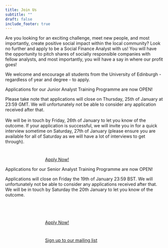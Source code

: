 ```yaml
---
title: Join Us
subtitle: ""
draft: false
include_footer: true
---
```

Are you looking for an exciting challenge, meet new people, and most importantly, create positive social impact within the local community? Look no further and apply to be a Social Finance Analyst with us! You will have the opportunity to pitch shares of socially responsible companies with fellow analysts, and most importantly, you will have a say in where our profit goes!

We welcome and encourage all students from the University of Edinburgh - regardless of year and degree - to apply. 

Applications for our Junior Analyst Training Programme are now OPEN! 

Please take note that applications will close on Thursday, 25th of January at 23:59 GMT. We will unfortunately not be able to consider any application received after that.\
\
We will be in touch by Friday, 26th of January to let you know of the outcome. If your application is successful, we will invite you in for a quick interview sometime on Saturday, 27th of January (please ensure you are available for all of Saturday as we will have a lot of interviews to get through).

<a href="https://docs.google.com/forms/d/1IAq3uTDZ4uw8Gf1Le2fEX9nWzRw6rs1zZT2u7OcOLeY/edit">
<span class="button signup-button rounded secondary-btn raised" style="width: 250px; margin: auto; margin-top: 40px; display: flex;">
        Apply Now!
</span>
</a>

Applications for our Senior Analyst Training Programme are now OPEN! 

Applications will close on Friday the 19th of January 23:59 BST. We will unfortunately not be able to consider any applications received after that. We will be in touch by Saturday the 20th January to let you know of the outcome.

\
<a href="https://docs.google.com/forms/d/1TX5_eFzM5dO0142nZDMlBlfB0n-m59rLUH-WCm_tBEg/edit">
<span class="button signup-button rounded secondary-btn raised" style="width: 250px; margin: auto; margin-top: 40px; display: flex;">
        Apply Now!
</span>
</a>



<a href="http://eepurl.com/dEBYnX">
<span class="button signup-button rounded secondary-btn raised" style="width: 250px; margin: auto; margin-top: 40px; display: flex;">
    Sign up to our mailing list
</span>
</a>